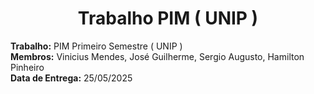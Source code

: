 <h1 al<p align="center">Trabalho PIM ( UNIP )</h1>

<strong>Trabalho:</strong> PIM Primeiro Semestre ( UNIP )
<br>
<strong>Membros:</strong> Vinicius Mendes, José Guilherme, Sergio Augusto, Hamilton Pinheiro
<br>
<strong>Data de Entrega:</strong> 25/05/2025

